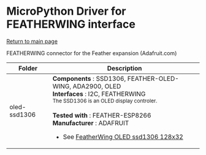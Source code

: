 # MicroPython Driver for FEATHERWING interface
[Return to main page](../readme_ENG.md)

FEATHERWING connector for the Feather expansion (Adafruit.com)

<table>
<thead>
  <th>Folder</th><th>Description</th>
</thead>
<tbody>
  <tr><td>oled-ssd1306</td>
      <td><strong>Components</strong> : SSD1306, FEATHER-OLED-WING, ADA2900, OLED<br />
      <strong>Interfaces</strong> : I2C, FEATHERWING<br />
<small>The SSD1306 is an OLED display controler.</small><br/><br />
      <strong>Tested with</strong> : FEATHER-ESP8266<br />
      <strong>Manufacturer</strong> : ADAFRUIT<br />
<ul>
<li>See <a href="https://shop.mchobby.be/product.php?id_product=879">FeatherWing OLED ssd1306 128x32</a></li>
</ul>
      </td>
  </tr>
</tbody>
</table>
